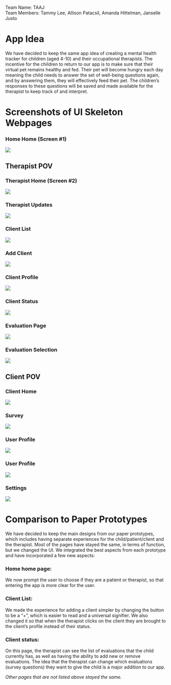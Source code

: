 Team Name: TAAJ <br>
Team Members: Tammy Lee, Allison Patacsil, Amanda Hittelman, Janselle Justo

# App Idea
We have decided to keep the same app idea of creating a mental health tracker for children (aged 4-10) and their occupational therapists.  The incentive for the children to return to our app is to make sure that their virtual pet remains healthy and fed.  Their pet will become hungry each day meaning the child needs to answer the set of well-being questions again, and by answering them, they will effectively feed their pet.  The children’s responses to these questions will be saved and made available for the therapist to keep track of and interpret.

# Screenshots of UI Skeleton Webpages
### Home Home (Screen #1)
![](https://github.com/lee-tammy/COGS121/blob/master/images/milestone-2/home-home-completed.png)

## Therapist POV

### Therapist Home (Screen #2)
![](https://github.com/lee-tammy/COGS121/blob/master/images/milestone-2/therapist-home-ui.png)

### Therapist Updates
![](https://github.com/lee-tammy/COGS121/blob/master/images/milestone-2/updates.png)

### Client List
![](https://github.com/lee-tammy/COGS121/blob/master/images/milestone-2/client-list.png)

### Add Client 
![](https://github.com/lee-tammy/COGS121/blob/master/images/milestone-2/add-client.png)

### Client Profile
![](https://github.com/lee-tammy/COGS121/blob/master/images/milestone-2/client-profile.png)

### Client Status
![](https://github.com/lee-tammy/COGS121/blob/master/images/milestone-2/client-status.png)

### Evaluation Page
![](https://github.com/lee-tammy/COGS121/blob/master/images/milestone-2/eval-page.png)

### Evaluation Selection
![](https://github.com/lee-tammy/COGS121/blob/master/images/milestone-2/eval-selection.png)

## Client POV

### Client Home
![](https://github.com/lee-tammy/COGS121/blob/master/images/milestone-2/client-home.png)

### Survey 
![](https://github.com/lee-tammy/COGS121/blob/master/images/milestone-2/survey.png)

### User Profile 
![](https://github.com/lee-tammy/COGS121/blob/master/images/milestone-2/user-profile.png)

### User Profile 
![](https://github.com/lee-tammy/COGS121/blob/master/images/milestone-2/user-profile.png)

### Settings
![](https://github.com/lee-tammy/COGS121/blob/master/images/milestone-2/settings.png)

# Comparison to Paper Prototypes
We have decided to keep the main designs from our paper prototypes, which includes having separate experiences for the child/patient/client and the therapist. Most of the pages have stayed the same, in terms of function, but we changed the UI. We integrated the best aspects from each prototype and have incorporated a few new aspects:

### Home home page: 
We now prompt the user to choose if they are a patient or therapist, so that entering the app is more clear for the user.
### Client List: 
We made the experience for adding a client simpler by changing the button to be a “+”, which is easier to read and a universal signifier.  We also changed it so that when the therapist clicks on the client they are brought to the client’s profile instead of their status.
### Client status:
On this page, the therapist can see the list of evaluations that the child currently has, as well as having the ability to add new or remove evaluations. The idea that the therapist can change which evaluations (survey questions) they want to give the child is a major addition to our app.

*Other pages that are not listed above stayed the same.*

